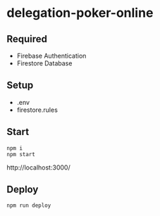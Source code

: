 # delegation-poker-online

## Required

- Firebase Authentication
- Firestore Database

## Setup

- .env
- firestore.rules

## Start

    npm i
    npm start

http://localhost:3000/

## Deploy

    npm run deploy
